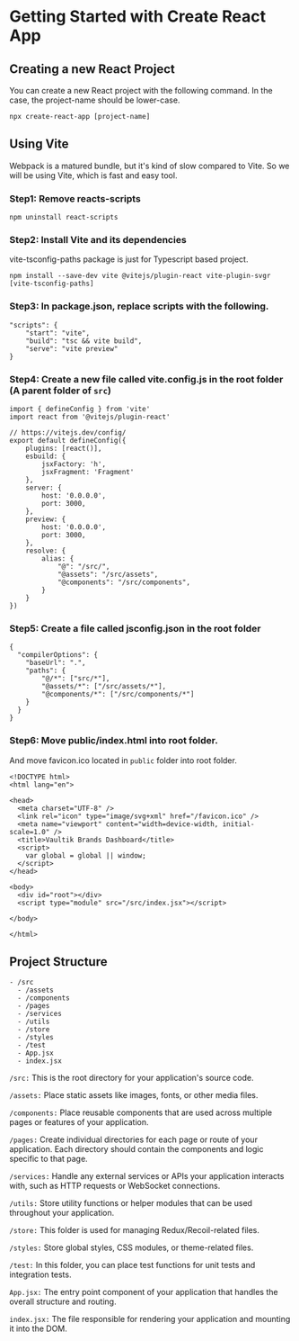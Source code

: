 # Getting Started with Create React App

## Creating a new React Project

You can create a new React project with the following command.
In the case, the project-name should be lower-case.

`npx create-react-app [project-name]`

## Using Vite

Webpack is a matured bundle, but it's kind of slow compared to Vite.
So we will be using Vite, which is fast and easy tool.

### Step1: Remove reacts-scripts
`npm uninstall react-scripts`

### Step2: Install Vite and its dependencies
vite-tsconfig-paths package is just for Typescript based project.

`npm install --save-dev vite @vitejs/plugin-react vite-plugin-svgr [vite-tsconfig-paths]`

### Step3: In package.json, replace scripts with the following.
```
"scripts": {
    "start": "vite",
    "build": "tsc && vite build",
    "serve": "vite preview"
}
```

### Step4: Create a new file called vite.config.js in the root folder (A parent folder of `src`)
```
import { defineConfig } from 'vite'
import react from '@vitejs/plugin-react'

// https://vitejs.dev/config/
export default defineConfig({
    plugins: [react()],
    esbuild: {
        jsxFactory: 'h',
        jsxFragment: 'Fragment'
    },
    server: {
        host: '0.0.0.0',
        port: 3000,
    },
    preview: {
        host: '0.0.0.0',
        port: 3000,
    },
    resolve: {
        alias: {
            "@": "/src/",
            "@assets": "/src/assets",
            "@components": "/src/components",
        }
    }
})
```

### Step5: Create a file called jsconfig.json in the root folder
```
{
  "compilerOptions": {
    "baseUrl": ".",
    "paths": {
        "@/*": ["src/*"],
        "@assets/*": ["/src/assets/*"],
        "@components/*": ["/src/components/*"]
    }
  }
}
```
### Step6: Move public/index.html into root folder.
And move favicon.ico located in `public` folder into root folder.

```
<!DOCTYPE html>
<html lang="en">

<head>
  <meta charset="UTF-8" />
  <link rel="icon" type="image/svg+xml" href="/favicon.ico" />
  <meta name="viewport" content="width=device-width, initial-scale=1.0" />
  <title>Vaultik Brands Dashboard</title>
  <script>
    var global = global || window;
  </script>
</head>

<body>
  <div id="root"></div>
  <script type="module" src="/src/index.jsx"></script>

</body>

</html>
```

## Project Structure
```
- /src
  - /assets
  - /components
  - /pages
  - /services
  - /utils
  - /store
  - /styles
  - /test
  - App.jsx
  - index.jsx
```
`/src:` This is the root directory for your application's source code.

`/assets:` Place static assets like images, fonts, or other media files.

`/components:` Place reusable components that are used across multiple pages or features of your application.

`/pages:` Create individual directories for each page or route of your application. Each directory should contain the components and logic specific to that page.

`/services:` Handle any external services or APIs your application interacts with, such as HTTP requests or WebSocket connections.

`/utils:` Store utility functions or helper modules that can be used throughout your application.

`/store:` This folder is used for managing Redux/Recoil-related files.

`/styles:` Store global styles, CSS modules, or theme-related files.

`/test:` In this folder, you can place test functions for unit tests and integration tests.

`App.jsx:` The entry point component of your application that handles the overall structure and routing.

`index.jsx:` The file responsible for rendering your application and mounting it into the DOM.
